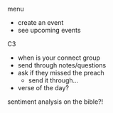menu
 - create an event
 - see upcoming events


C3
 - when is your connect group
 - send through notes/questions
 - ask if they missed the preach
    - send it through...
 - verse of the day?
 
 
sentiment analysis on the bible?!
